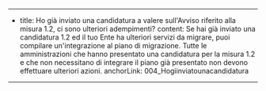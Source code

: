 ---
  - title: Ho già inviato una candidatura a valere sull'Avviso riferito alla misura 1.2, ci sono ulteriori adempimenti?
    content: Se hai già inviato una candidatura 1.2 ed il tuo Ente ha ulteriori servizi da migrare, puoi compilare un'integrazione al piano di migrazione. Tutte le amministrazioni che hanno presentato una candidatura per la misura 1.2 e che non necessitano di integrare il piano già presentato non devono effettuare ulteriori azioni.
    anchorLink: 004_Hogiinviatounacandidatura
---